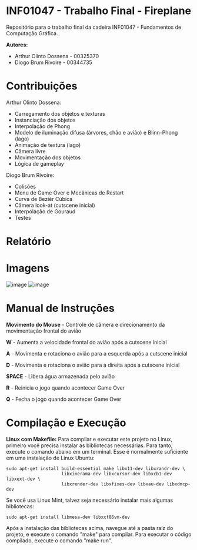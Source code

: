 # INF01047 - Trabalho Final - Fireplane
Repositório para o trabalho final da cadeira INF01047 - Fundamentos de Computação Gráfica.

**Autores:**
- Arthur Olinto Dossena - 00325370
- Diogo Brum Rivoire - 00344735

# Contribuições
Arthur Olinto Dossena:
- Carregamento dos objetos e texturas
- Instanciação dos objetos
- Interpolação de Phong
- Modelo de iluminação difusa (árvores, chão e avião) e Blinn-Phong (lago)
- Animação de textura (lago)
- Câmera livre
- Movimentação dos objetos
- Lógica de gameplay

Diogo Brum Rivoire:
- Colisões
- Menu de Game Over e Mecânicas de Restart
- Curva de Beziér Cúbica
- Câmera look-at (cutscene inicial)
- Interpolação de Gouraud
- Testes

# Relatório

# Imagens
![image](https://github.com/user-attachments/assets/22e0c373-2b75-43ad-9932-dd0d467d94b9)
![image](https://github.com/user-attachments/assets/5465af22-78d2-49f0-99c6-32d13f3e7ef2)

# Manual de Instruções
**Movimento do Mouse** - Controle de câmera e direcionamento da movimentação frontal do avião

**W** - Aumenta a velocidade frontal do avião após a cutscene inicial

**A** - Movimenta e rotaciona o avião para a esquerda após a cutscene inicial

**D** - Movimenta e rotaciona o avião para a direita após a cutscene inicial

**SPACE** - Libera água armazenada pelo avião

**R** - Reinicia o jogo quando acontecer Game Over

**Q** - Fecha o jogo quando acontecer Game Over

# Compilação e Execução
**Linux com Makefile:**
Para compilar e executar este projeto no Linux, primeiro você precisa instalar
as bibliotecas necessárias. Para tanto, execute o comando abaixo em um terminal.
Esse é normalmente suficiente em uma instalação de Linux Ubuntu:
 
    sudo apt-get install build-essential make libx11-dev libxrandr-dev \
                         libxinerama-dev libxcursor-dev libxcb1-dev libxext-dev \
                         libxrender-dev libxfixes-dev libxau-dev libxdmcp-dev

Se você usa Linux Mint, talvez seja necessário instalar mais algumas bibliotecas:

    sudo apt-get install libmesa-dev libxxf86vm-dev

Após a instalação das bibliotecas acima, navegue até a pasta raíz do projeto, e execute
o comando "make" para compilar. Para executar o código compilado, execute o
comando "make run".
